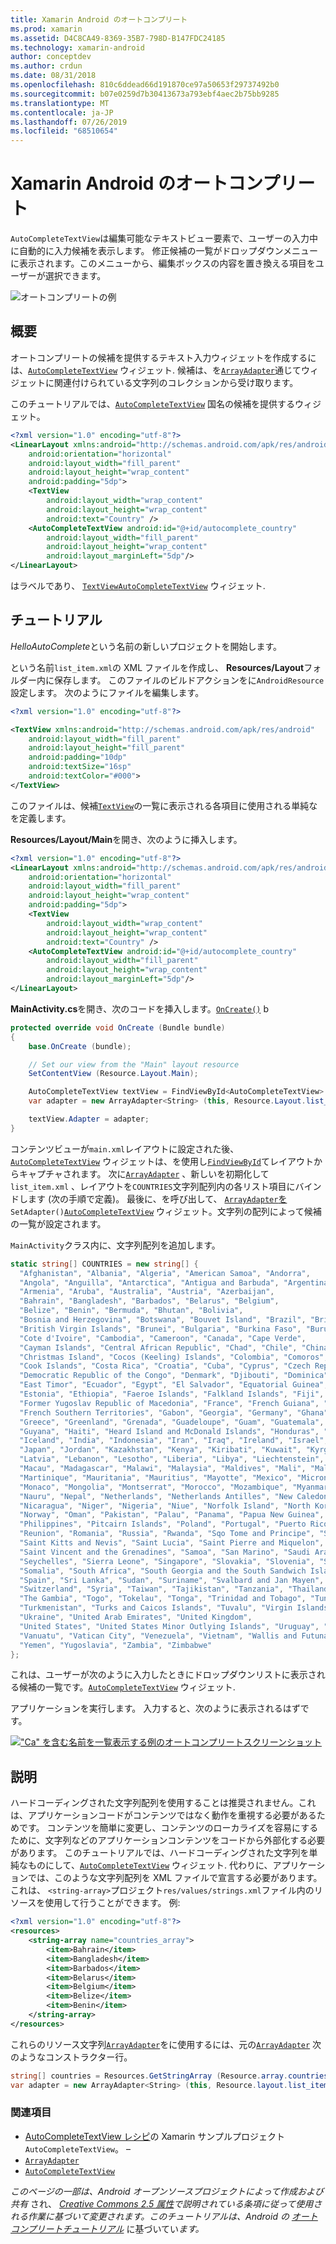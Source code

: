 ```yaml
---
title: Xamarin Android のオートコンプリート
ms.prod: xamarin
ms.assetid: D4C8CA49-8369-35B7-798D-B147FDC24185
ms.technology: xamarin-android
author: conceptdev
ms.author: crdun
ms.date: 08/31/2018
ms.openlocfilehash: 810c6ddead66d191870ce97a50653f29737492b0
ms.sourcegitcommit: b07e0259d7b30413673a793ebf4aec2b75bb9285
ms.translationtype: MT
ms.contentlocale: ja-JP
ms.lasthandoff: 07/26/2019
ms.locfileid: "68510654"
---
```

# <a name="auto-complete-for-xamarinandroid"></a>Xamarin Android のオートコンプリート

`AutoCompleteTextView`は編集可能なテキストビュー要素で、ユーザーの入力中に自動的に入力候補を表示します。 修正候補の一覧がドロップダウンメニューに表示されます。このメニューから、編集ボックスの内容を置き換える項目をユーザーが選択できます。

![オートコンプリートの例](images/auto-complete.png)

## <a name="overview"></a>概要

オートコンプリートの候補を提供するテキスト入力ウィジェットを作成するには、[`AutoCompleteTextView`](xref:Android.Widget.AutoCompleteTextView)
ウィジェット. 候補は、を[`ArrayAdapter`](xref:Android.Widget.ArrayAdapter)通じてウィジェットに関連付けられている文字列のコレクションから受け取ります。

このチュートリアルでは、[`AutoCompleteTextView`](xref:Android.Widget.AutoCompleteTextView)
国名の候補を提供するウィジェット。

```xml
<?xml version="1.0" encoding="utf-8"?>
<LinearLayout xmlns:android="http://schemas.android.com/apk/res/android"
    android:orientation="horizontal"
    android:layout_width="fill_parent"
    android:layout_height="wrap_content"
    android:padding="5dp">
    <TextView
        android:layout_width="wrap_content"
        android:layout_height="wrap_content"
        android:text="Country" />
    <AutoCompleteTextView android:id="@+id/autocomplete_country"
        android:layout_width="fill_parent"
        android:layout_height="wrap_content"
        android:layout_marginLeft="5dp"/>
</LinearLayout>
```

はラベルであり、 [`TextView`](xref:Android.Widget.TextView)[`AutoCompleteTextView`](xref:Android.Widget.AutoCompleteTextView)
ウィジェット.


## <a name="tutorial"></a>チュートリアル

*HelloAutoComplete*という名前の新しいプロジェクトを開始します。

という名前`list_item.xml`の XML ファイルを作成し、 **Resources/Layout**フォルダー内に保存します。 このファイルのビルドアクションをに`AndroidResource`設定します。 次のようにファイルを編集します。

```xml
<?xml version="1.0" encoding="utf-8"?>

<TextView xmlns:android="http://schemas.android.com/apk/res/android"
    android:layout_width="fill_parent"
    android:layout_height="fill_parent"
    android:padding="10dp"
    android:textSize="16sp"
    android:textColor="#000">
</TextView> 
```

このファイルは、候補[`TextView`](xref:Android.Widget.TextView)の一覧に表示される各項目に使用される単純なを定義します。

**Resources/Layout/Main**を開き、次のように挿入します。

```xml
<?xml version="1.0" encoding="utf-8"?>
<LinearLayout xmlns:android="http://schemas.android.com/apk/res/android"
    android:orientation="horizontal"
    android:layout_width="fill_parent"
    android:layout_height="wrap_content"
    android:padding="5dp">
    <TextView
        android:layout_width="wrap_content"
        android:layout_height="wrap_content"
        android:text="Country" />
    <AutoCompleteTextView android:id="@+id/autocomplete_country"
        android:layout_width="fill_parent"
        android:layout_height="wrap_content"
        android:layout_marginLeft="5dp"/>
</LinearLayout>
```

**MainActivity.cs**を開き、次のコードを挿入します。[`OnCreate()`](xref:Android.App.Activity.OnCreate*)
b

```csharp
protected override void OnCreate (Bundle bundle)
{
    base.OnCreate (bundle);

    // Set our view from the "Main" layout resource
    SetContentView (Resource.Layout.Main);

    AutoCompleteTextView textView = FindViewById<AutoCompleteTextView> (Resource.Id.autocomplete_country);
    var adapter = new ArrayAdapter<String> (this, Resource.Layout.list_item, COUNTRIES);

    textView.Adapter = adapter;
}
```

コンテンツビューが`main.xml`レイアウトに設定された後、[`AutoCompleteTextView`](xref:Android.Widget.AutoCompleteTextView)
ウィジェットは、を使用し[`FindViewById`](xref:Android.App.Activity.FindViewById*)てレイアウトからキャプチャされます。 次に[`ArrayAdapter`](xref:Android.Widget.ArrayAdapter) 、新しいを初期化して`list_item.xml` 、レイアウトを`COUNTRIES`文字列配列内の各リスト項目にバインドします (次の手順で定義)。 最後に、を呼び出して、 [`ArrayAdapter`を](xref:Android.Widget.ArrayAdapter) `SetAdapter()`[`AutoCompleteTextView`](xref:Android.Widget.AutoCompleteTextView)
ウィジェット。文字列の配列によって候補の一覧が設定されます。

`MainActivity`クラス内に、文字列配列を追加します。

```csharp
static string[] COUNTRIES = new string[] {
  "Afghanistan", "Albania", "Algeria", "American Samoa", "Andorra",
  "Angola", "Anguilla", "Antarctica", "Antigua and Barbuda", "Argentina",
  "Armenia", "Aruba", "Australia", "Austria", "Azerbaijan",
  "Bahrain", "Bangladesh", "Barbados", "Belarus", "Belgium",
  "Belize", "Benin", "Bermuda", "Bhutan", "Bolivia",
  "Bosnia and Herzegovina", "Botswana", "Bouvet Island", "Brazil", "British Indian Ocean Territory",
  "British Virgin Islands", "Brunei", "Bulgaria", "Burkina Faso", "Burundi",
  "Cote d'Ivoire", "Cambodia", "Cameroon", "Canada", "Cape Verde",
  "Cayman Islands", "Central African Republic", "Chad", "Chile", "China",
  "Christmas Island", "Cocos (Keeling) Islands", "Colombia", "Comoros", "Congo",
  "Cook Islands", "Costa Rica", "Croatia", "Cuba", "Cyprus", "Czech Republic",
  "Democratic Republic of the Congo", "Denmark", "Djibouti", "Dominica", "Dominican Republic",
  "East Timor", "Ecuador", "Egypt", "El Salvador", "Equatorial Guinea", "Eritrea",
  "Estonia", "Ethiopia", "Faeroe Islands", "Falkland Islands", "Fiji", "Finland",
  "Former Yugoslav Republic of Macedonia", "France", "French Guiana", "French Polynesia",
  "French Southern Territories", "Gabon", "Georgia", "Germany", "Ghana", "Gibraltar",
  "Greece", "Greenland", "Grenada", "Guadeloupe", "Guam", "Guatemala", "Guinea", "Guinea-Bissau",
  "Guyana", "Haiti", "Heard Island and McDonald Islands", "Honduras", "Hong Kong", "Hungary",
  "Iceland", "India", "Indonesia", "Iran", "Iraq", "Ireland", "Israel", "Italy", "Jamaica",
  "Japan", "Jordan", "Kazakhstan", "Kenya", "Kiribati", "Kuwait", "Kyrgyzstan", "Laos",
  "Latvia", "Lebanon", "Lesotho", "Liberia", "Libya", "Liechtenstein", "Lithuania", "Luxembourg",
  "Macau", "Madagascar", "Malawi", "Malaysia", "Maldives", "Mali", "Malta", "Marshall Islands",
  "Martinique", "Mauritania", "Mauritius", "Mayotte", "Mexico", "Micronesia", "Moldova",
  "Monaco", "Mongolia", "Montserrat", "Morocco", "Mozambique", "Myanmar", "Namibia",
  "Nauru", "Nepal", "Netherlands", "Netherlands Antilles", "New Caledonia", "New Zealand",
  "Nicaragua", "Niger", "Nigeria", "Niue", "Norfolk Island", "North Korea", "Northern Marianas",
  "Norway", "Oman", "Pakistan", "Palau", "Panama", "Papua New Guinea", "Paraguay", "Peru",
  "Philippines", "Pitcairn Islands", "Poland", "Portugal", "Puerto Rico", "Qatar",
  "Reunion", "Romania", "Russia", "Rwanda", "Sqo Tome and Principe", "Saint Helena",
  "Saint Kitts and Nevis", "Saint Lucia", "Saint Pierre and Miquelon",
  "Saint Vincent and the Grenadines", "Samoa", "San Marino", "Saudi Arabia", "Senegal",
  "Seychelles", "Sierra Leone", "Singapore", "Slovakia", "Slovenia", "Solomon Islands",
  "Somalia", "South Africa", "South Georgia and the South Sandwich Islands", "South Korea",
  "Spain", "Sri Lanka", "Sudan", "Suriname", "Svalbard and Jan Mayen", "Swaziland", "Sweden",
  "Switzerland", "Syria", "Taiwan", "Tajikistan", "Tanzania", "Thailand", "The Bahamas",
  "The Gambia", "Togo", "Tokelau", "Tonga", "Trinidad and Tobago", "Tunisia", "Turkey",
  "Turkmenistan", "Turks and Caicos Islands", "Tuvalu", "Virgin Islands", "Uganda",
  "Ukraine", "United Arab Emirates", "United Kingdom",
  "United States", "United States Minor Outlying Islands", "Uruguay", "Uzbekistan",
  "Vanuatu", "Vatican City", "Venezuela", "Vietnam", "Wallis and Futuna", "Western Sahara",
  "Yemen", "Yugoslavia", "Zambia", "Zimbabwe"
};
```

これは、ユーザーが次のように入力したときにドロップダウンリストに表示される候補の一覧です。[`AutoCompleteTextView`](xref:Android.Widget.AutoCompleteTextView)
ウィジェット.

アプリケーションを実行します。 入力すると、次のように表示されるはずです。

[!["Ca" を含む名前を一覧表示する例のオートコンプリートスクリーンショット](auto-complete-images/helloautocomplete.png)](auto-complete-images/helloautocomplete.png#lightbox)



## <a name="more-information"></a>説明

ハードコーディングされた文字列配列を使用することは推奨されません。これは、アプリケーションコードがコンテンツではなく動作を重視する必要があるためです。 コンテンツを簡単に変更し、コンテンツのローカライズを容易にするために、文字列などのアプリケーションコンテンツをコードから外部化する必要があります。 このチュートリアルでは、ハードコーディングされた文字列を単純なものにして、[`AutoCompleteTextView`](xref:Android.Widget.AutoCompleteTextView)
ウィジェット. 代わりに、アプリケーションでは、このような文字列配列を XML ファイルで宣言する必要があります。 これは、 `<string-array>`プロジェクト`res/values/strings.xml`ファイル内のリソースを使用して行うことができます。 例:

```xml
<?xml version="1.0" encoding="utf-8"?>
<resources>
    <string-array name="countries_array">
        <item>Bahrain</item>
        <item>Bangladesh</item>
        <item>Barbados</item>
        <item>Belarus</item>
        <item>Belgium</item>
        <item>Belize</item>
        <item>Benin</item>
    </string-array>
</resources>
```

これらのリソース文字列[`ArrayAdapter`](xref:Android.Widget.ArrayAdapter)をに使用するには、元の[`ArrayAdapter`](xref:Android.Widget.ArrayAdapter)
次のようなコンストラクター行。

```csharp
string[] countries = Resources.GetStringArray (Resource.array.countries_array);
var adapter = new ArrayAdapter<String> (this, Resource.layout.list_item, countries);
```


### <a name="references"></a>関連項目

-   [AutoCompleteTextView レシピ](https://github.com/xamarin/recipes/tree/master/Recipes/android/controls/autocomplete_text_view/add_an_autocomplete_text_input)の Xamarin サンプルプロジェクト`AutoCompleteTextView`。 &ndash;
-   [`ArrayAdapter`](xref:Android.Widget.ArrayAdapter)
-   [`AutoCompleteTextView`](xref:Android.Widget.AutoCompleteTextView)

*このページの一部は、Android オープンソースプロジェクトによって作成および共有*
され、 *[*Creative Commons 2.5 属性*](http://creativecommons.org/licenses/by/2.5/)で説明されている条項に従って使用される作業に基づいて変更されます。このチュートリアルは、Android の*
[*オートコンプリートチュートリアル*](https://developer.android.com/resources/tutorials/views/hello-autocomplete.html)
に基づいてい*ます。*
